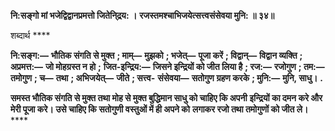 **नि:सङ्गो मां भजेद्विद्वानप्रमत्तो जितेनि्द्रय: ।** **रजस्तमश्चाभिजयेत्सत्त्वसंसेवया मुनि: ॥ ३४॥** 

शब्दार्थ **** 

**नि:सङ्ग:—** **भौतिक संगति से मुक्त** **; माम्—** **मुझको** **; भजेत्—** **पूजा करें** **; विद्वान्—** **विद्वान व्यक्ति** **; अप्रमत्त:—** **जो मोहग्रस्त न हो** **;** **जित-इन्द्रिय:—** **जिसने इन्द्रियों को जीत लिया है** **; रज:—** **रजोगुण** **; तम:—** **तमोगुण** **; च—** **तथा** **; अभिजयेत्—** **जीते** **; सत्त्व-** **संसेवया—** **सतोगुण ग्रहण करके** **; मुनि:—** **मुनि, साधु।** **.** 

**समस्त भौतिक संगति से मुक्त तथा मोह से मुक्त बुद्धिमान साधु को चाहिए कि अपनी** **इन्द्रियों का दमन करे और मेरी पूजा करे। उसे चाहिए कि सतोगुणी वस्तुओं में ही अपने को** **लगाकर रजो तथा तमोगुणों को जीत ले।** **** 